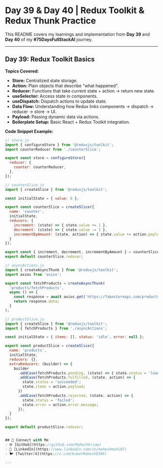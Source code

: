 # Day 39 & Day 40 | Redux Toolkit & Redux Thunk Practice

This README covers my learnings and implementation from **Day 39** and **Day 40** of my **#75DaysFullStackAI** journey.

---

## **Day 39: Redux Toolkit Basics**

**Topics Covered:**

- **Store:** Centralized state storage.
- **Action:** Plain objects that describe "what happened".
- **Reducer:** Functions that take current state + action → return new state.
- **useSelector:** Access state in components.
- **useDispatch:** Dispatch actions to update state.
- **Data Flow:** Understanding how Redux links components → dispatch → reducer → store → UI.
- **Payload:** Passing dynamic data via actions.
- **Boilerplate Setup:** Basic React + Redux Toolkit integration.

**Code Snippet Example:**

```javascript
// store.js
import { configureStore } from '@reduxjs/toolkit';
import counterReducer from './counterSlice';

export const store = configureStore({
  reducer: {
    counter: counterReducer,
  },
});

// counterSlice.js
import { createSlice } from '@reduxjs/toolkit';

const initialState = { value: 0 };

export const counterSlice = createSlice({
  name: 'counter',
  initialState,
  reducers: {
    increment: (state) => { state.value += 1 },
    decrement: (state) => { state.value -= 1 },
    incrementByAmount: (state, action) => { state.value += action.payload }
  }
});

export const { increment, decrement, incrementByAmount } = counterSlice.actions;
export default counterSlice.reducer;

// asyncActions.js
import { createAsyncThunk } from '@reduxjs/toolkit';
import axios from 'axios';

export const fetchProducts = createAsyncThunk(
  'products/fetchProducts',
  async () => {
    const response = await axios.get('https://fakestoreapi.com/products');
    return response.data;
  }
);

// productSlice.js
import { createSlice } from '@reduxjs/toolkit';
import { fetchProducts } from './asyncActions';

const initialState = { items: [], status: 'idle', error: null };

export const productSlice = createSlice({
  name: 'products',
  initialState,
  reducers: {},
  extraReducers: (builder) => {
    builder
      .addCase(fetchProducts.pending, (state) => { state.status = 'loading'; })
      .addCase(fetchProducts.fulfilled, (state, action) => {
        state.status = 'succeeded';
        state.items = action.payload;
      })
      .addCase(fetchProducts.rejected, (state, action) => {
        state.status = 'failed';
        state.error = action.error.message;
      });
  }
});

export default productSlice.reducer;


## 🔗 Connect with Me  
- 🌐 [GitHub](https://github.com/Maheshkrsaw)  
- 💼 [LinkedIn](https://www.linkedin.com/in/maheshmahi07)  
- 🐦 [Twitter/X](https://x.com/kumarMahesh9304)  

---